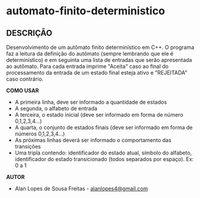 # automato-finito-deterministico

## DESCRIÇÃO

Desenvolvimento de um autômato finito determinístico em C++. 
O programa faz a leitura da definição do autômato (sempre lembrando que ele é determinístico) e em seguinta uma lista de entradas que serão apresentada ao autômato. 
Para cada entrada imprime "Aceita" caso ao final do processamento da entrada de um estado final esteja ativo e "REJEITADA" caso contrário. 

**COMO USAR**
 - A primeira linha, deve ser informado a quantidade de estados
 - A segunda, o alfabeto de entrada
 - A terceira, o estado inicial (deve ser informado em forma de número 0,1,2,3,4...)
 - A quarta, o conjunto de estados finais (deve ser informado em forma de números 0,1,2,3,4...)
 - As próximas linhas deverá ser informado o comportamento das transições
 - Uma tripla contendo: identificador do estado atual, símbolo do alfabeto, identificador do estado transicionado (todos separados por espaço). Ex: 0 a 1

**AUTOR**
 - Alan Lopes de Sousa Freitas  - alanlopes4@gmail.com
